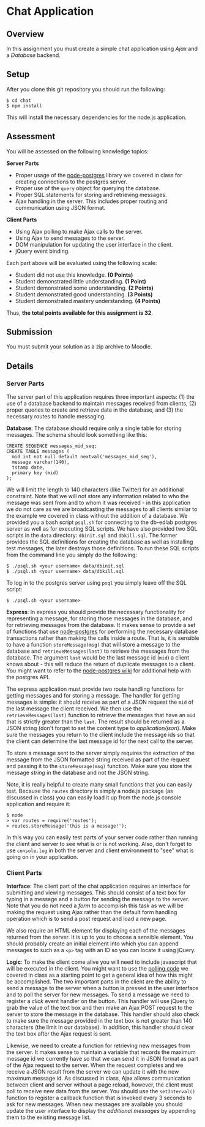 # Chat Application
## Overview
In this assignment you must create a simple chat application using
*Ajax* and a *Database* backend. 

## Setup
After you clone this git repository you should run the following:

    $ cd chat
    $ npm install

This will install the necessary dependencies for the node.js application.

## Assessment
You will be assessed on the following knowledge topics:

**Server Parts**

- Proper usage of the [node-postgres][pg] library we covered in
  class for creating connections to the postgres server.
- Proper use of the `query` object for querying the database.
- Proper SQL statements for storing and retrieving messages.
- Ajax handling in the server. This includes proper routing and
  communication using JSON format.

**Client Parts**

- Using Ajax polling to make Ajax calls to the server.
- Using Ajax to send messages to the server.
- DOM manipulation for updating the user interface in the client.
- jQuery event binding.

Each part above will be evaluated using the following scale:

- Student did not use this knowledge. **(0 Points)**
- Student demonstrated little understanding. **(1 Point)**
- Student demonstrated some understanding. **(2 Points)**
- Student demonstrated good understanding. **(3 Points)**
- Student demonstrated mastery understanding. **(4 Points)**

Thus, **the total points available for this assignment is 32**.

## Submission
You must submit your solution as a zip archive to Moodle.

## Details

### Server Parts

The server part of this application requires three important aspects:
(1) the use of a database backend to maintain messages received from
clients, (2) proper queries to create and retrieve data in the
database, and (3) the necessary routes to handle messaging.

**Database**: 
The database should require only a single table for storing
messages. The schema should look something like this:

    CREATE SEQUENCE messages_mid_seq;
    CREATE TABLE messages (
      mid int not null default nextval('messages_mid_seq'),
      message varchar(140),
      tstamp date,
      primary key (mid)
    );

We will limit the length to 140 characters (like Twitter) for an
additional constraint. Note that we will not store any information
related to who the message was sent from and to whom it was received -
in this application we do not care as we are broadcasting the messages
to all clients similar to the example we covered in class without the
addition of a database. We provided you a bash script `psql.sh` for
connecting to the db-edlab postgres server as well as for executing
SQL scripts. We have also provided two SQL scripts in the `data`
directory: `dbinit.sql` and `dbkill.sql`. The former provides the SQL
definitions for creating the database as well as installing test
messages, the later destroys those definitions. To run these SQL
scripts from the command line you simply do the following:

    $ ./psql.sh <your username> data/dbinit.sql
    $ ./psql.sh <your username> data/dbkill.sql

To log in to the postgres server using `psql` you simply leave off the
SQL script: 

    $ ./psql.sh <your username>
    
**Express**:
In express you should provide the necessary functionality for
representing a message, for storing those messages in the database,
and for retrieving messages from the database. It makes sense to
provide a set of functions that use [node-postgres][pg] for performing
the necessary database transactions rather than making the calls
inside a route. That is, it is sensible to have a function
`storeMessage(msg)` that will store a message to the database and
`retrieveMessages(last)` to retrieve the messages from the
database. The argument `last` would be the last message id (`mid`) a
client knows about - this will reduce the return of duplicate messages
to a client. You might want to refer to the
[node-postgres wiki][pg-wiki] for additional help with the postgres
API. 

The express application must provide two route handling functions for
getting messages and for storing a message. The handler for getting
messages is simple: it should receive as part of a JSON request the
`mid` of the last message the client received. We then use the
`retrieveMessages(last)` function to retrieve the messages that have
an `mid` that is strictly greater than the `last`. The result should
be returned as a JSON string (don't forget to set the content type to
*application/json*). Make sure the messages you return to the client
include the message ids so that the client can determine the last
message id for the next call to the server.

To store a message sent to the server simply requires the extraction
of the message from the JSON formatted string received as part of the
request and passing it to the `storeMessage(msg)` function. Make sure
you store the message *string* in the database and not the JSON
string. 

Note, it is really helpful to create many small functions that
you can easily test. Because the `routes` directory is simply a
node.js package (as discussed in class) you can easily load it up from
the node.js console application and require it:

    $ node
    > var routes = require('routes');
    > routes.storeMessage('this is a message!');
    
In this way you can easily test parts of your server code rather than
running the client and server to see what is or is not working. Also,
don't forget to use `console.log` in both the server and client
environment to "see" what is going on in your application.

### Client Parts

**Interface**:
The client part of the chat application requires an interface for
submitting and viewing messages. This should consist of a text box for
typing in a message and a button for sending the message to the
server. Note that you do not need a *form* to accomplish this task as
we will be making the request using Ajax rather than the default form
handling operation which is to send a post request and load a new
page.

We also require an HTML element for displaying each of the messages
returned from the server. It is up to you to choose a sensible
element. You should probably create an initial element into which you
can append messages to such as a `<p>` tag with an ID so you can
locate it using jQuery.

**Logic**:
To make the client come alive you will need to include javascript that
will be executed in the client. You might want to use the
[polling code][poll] we covered in class as a starting point to get a
general idea of how this might be accomplished. The two important
parts in the client are the ability to send a message to the server
when a button is pressed in the user interface and to poll the server
for new messages. To send a message we need to register a *click*
event handler on the button. This handler will use jQuery to grab the
value of the text box and then make an Ajax POST request to the server
to store the message in the database. This handler should also check
to make sure the message provided in the text box is not greater than
140 characters (the limit in our database). In addition, this handler
should clear the text box after the Ajax request is sent.

Likewise, we need to create a function for retrieving new messages
from the server. It makes sense to maintain a variable that records
the maximum message id we currently have so that we can send it in
JSON format as part of the Ajax request to the server. When the
request completes and we receive a JSON result from the server we can
update it with the new maximum message id. As discussed in class, Ajax
allows communication between client and server without a page reload,
however, the client must poll to receive new data from the server. You
should use the `setInterval()` function to register a callback
function that is invoked every 3 seconds to ask for new messages. When
new messages are available you should update the user interface to
display the *additional messages* by appending them to the existing
message list.

[pg]: https://github.com/brianc/node-postgres
[pg-wiki]: https://github.com/brianc/node-postgres/wiki
[poll]: https://github.com/cs326/examples/blob/master/polling/public/javascripts/poll.js
